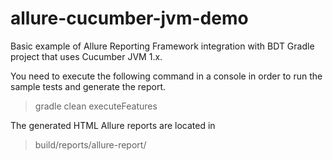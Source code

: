 # allure-cucumber-jvm-demo
Basic example of Allure Reporting Framework integration with BDT Gradle project that uses Cucumber JVM 1.x.

You need to execute the following command in a console in order to run the sample tests and generate the report.

> gradle clean executeFeatures

The generated HTML Allure reports are located in

> build/reports/allure-report/
